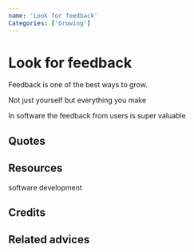 ```yaml
---
name: 'Look for feedback'
Categories: ['Growing']
---
```

# Look for feedback

Feedback is one of the best ways to grow. 

Not just yourself but everything you make

In software the feedback from users is super valuable

## Quotes

## Resources

software development
## Credits

## Related advices

